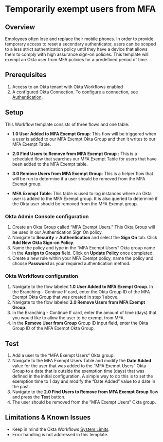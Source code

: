 # <span class="c9">Temporarily exempt users from MFA</span>

## <span class="c2">Overview</span>

Employees often lose and replace their mobile phones. In order to provide temporary access to reset a secondary authenticator, users can be scoped to a less strict authentication policy until they have a device that allows them to comply with high assurance sign-on policies. This template will exempt an Okta user from MFA policies for a predefined period of time.

## <span class="c2">Prerequisites</span>

1.  <span class="c0">Access to an Okta tenant with Okta Workflows
    enabled</span>
2.  A configured Okta Connection. To configure a connection, see [Authentication](https://help.okta.com/wf/en-us/Content/Topics/Workflows/connector-reference/okta/overviews/authorization.htm).

## <span class="c2">Setup</span>

<span class="c0">This Workflow template consists of three flows and one table:</span>

<span class="c0"></span>

- <span class="c1">**1.0 User Added to MFA Exempt Group**</span><span
class="c0">: This flow will be triggered when a user is added to our
MFA Exempt Okta Group and then it writes to our MFA Exempt Table.</span>

<span class="c0"></span>

- <span class="c1">**2.0 Find Users to Remove from MFA Exempt Group**
</span><span class="c0">: This is a scheduled flow that searches our MFA
Exempt Table for users that have been added to the MFA Exempt table.</span>

<span class="c0"></span>

- <span class="c1">**3.0 Remove Users from MFA Exempt Group**</span><span
class="c0">: This is a helper flow that will be run to determine if a
user should be removed from the MFA Exempt group.</span>

<span class="c0"></span>

- <span class="c1">**MFA Exempt Table**</span><span class="c0">: This table
is used to log instances where an Okta user is added to the MFA Exempt
group. It is also queried to determine if the Okta user should be removed
from the MFA Exempt group.</span>

### <span class="c3">Okta Admin Console configuration</span>

1.  <span class="c0">Create an Okta Group called “MFA Exempt Users.”
    This Okta Group will be used in our Authentication Sign On policy.
    </span>
2.  Navigate to **Security** > **Authentication** and select the **Sign On**
    tab. Click **Add New Okta Sign-on Policy**.
3.  <span class="c0">Name the policy and type in the “MFA Exempt Users”
    Okta group name in the **Assign to Groups** field. Click on **Update
    Policy** once completed.</span>
4.  Create a new rule within your MFA Exempt policy, name the policy and
    choose **Password** as your required authentication method.

### <span class="c3">Okta Workflows configuration</span>

1.  <span class="c0">Navigate to the flow labeled **1.0 User Added to MFA
    Exempt Group**. In the Branching - Continue If card, enter the Okta
    Group ID of the MFA Exempt Okta Group that was created in step 1
    above.</span>
2.  <span class="c0">Navigate to the flow labeled **3.0 Remove Users from
    MFA Exempt Group**.</span>
3.  <span class="c0">In the Branching - Continue If card, enter the
    amount of time (days) that you would like to allow the user to be
    exempt from MFA.</span>
4.  <span class="c0">In the **Remove User from Group** Group ID input field,
    enter the Okta Group ID of the MFA Exempt Okta Group.</span>

## <span class="c2">Test</span>

1.  <span class="c0">Add a user to the “MFA Exempt Users” Okta
    group.</span>
2.  <span class="c0">Navigate to the MFA Exempt Users Table and modify the **Date Added**
    value for the user that was added to the “MFA Exempt Users” Okta
    Group to a date that is outside the exemption time (days) that was
    defined in the initial configuration. A simple way to do this is to set the exemption
    time to 1 day and modify the “Date Added” value to a date in the
    past.</span>
4.  <span class="c0">Navigate to the **2.0 Find Users to Remove from MFA
    Exempt Group** flow and press the **Test** button.</span>
5.  <span class="c0">The user should be removed from
    the “MFA Exempt Users” Okta group.</span>

## <span class="c2">Limitations & Known Issues</span>

-   <span class="c0">Keep in mind the Okta Workflows [System Limits](https://help.okta.com/wf/en-us/Content/Topics/Workflows/workflows-system-limits.htm).</span>
-   <span class="c0">Error handling is not addressed in this template.
    </span>
